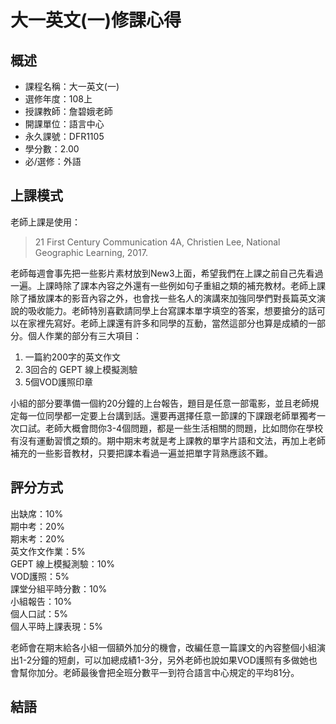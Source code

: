 
# 大一英文(一)修課心得
## 概述
- 課程名稱：大一英文(一)
- 選修年度：108上
- 授課教師：詹碧娥老師
- 開課單位：語言中心  
- 永久課號：DFR1105
- 學分數：2.00
- 必/選修：外語

## 上課模式
老師上課是使用：
> 21 First Century Communication 4A,  Christien Lee, National Geographic Learning, 2017.

老師每週會事先把一些影片素材放到New3上面，希望我們在上課之前自己先看過一遍。上課時除了課本內容之外還有一些例如句子重組之類的補充教材。老師上課除了播放課本的影音內容之外，也會找一些名人的演講來加強同學們對長篇英文演說的吸收能力。老師特別喜歡請同學上台寫課本單字填空的答案，想要搶分的話可以在家裡先寫好。老師上課還有許多和同學的互動，當然這部分也算是成績的一部分。個人作業的部分有三大項目：
1. 一篇約200字的英文作文 
2. 3回合的 GEPT 線上模擬測驗
3. 5個VOD護照印章

小組的部分要準備一個約20分鐘的上台報告，題目是任意一部電影，並且老師規定每一位同學都一定要上台講到話。還要再選擇任意一節課的下課跟老師單獨考一次口試。老師大概會問你3-4個問題，都是一些生活相關的問題，比如問你在學校有沒有運動習慣之類的。期中期末考就是考上課教的單字片語和文法，再加上老師補充的一些影音教材，只要把課本看過一遍並把單字背熟應該不難。


## 評分方式
出缺席：10%<br/>
期中考：20%<br/>
期末考：20%<br/>
英文作文作業：5% <br/>
GEPT 線上模擬測驗：10% <br/>
VOD護照：5%<br/>
課堂分組平時分數：10%<br/>
小組報告：10%<br/>
個人口試：5%<br/>
個人平時上課表現：5%<br/>

老師會在期末給各小組一個額外加分的機會，改編任意一篇課文的內容整個小組演出1-2分鐘的短劇，可以加總成績1-3分，另外老師也說如果VOD護照有多做她也會幫你加分。老師最後會把全班分數平一到符合語言中心規定的平均81分。
## 結語

